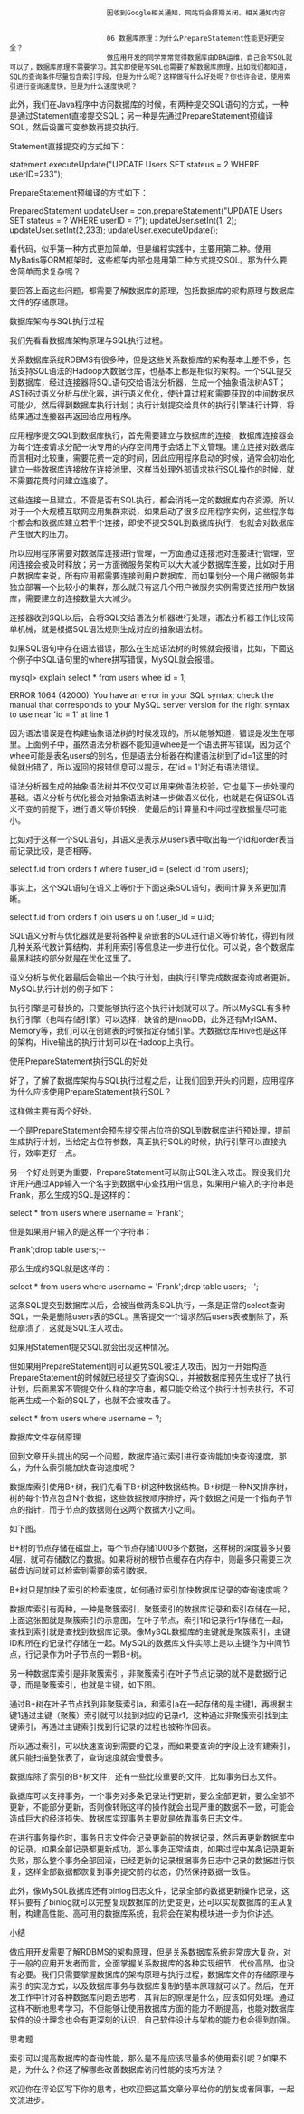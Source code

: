 
                            
                            因收到Google相关通知，网站将会择期关闭。相关通知内容
                            
                            
                            06 数据库原理：为什么PrepareStatement性能更好更安全？
                            做应用开发的同学常常觉得数据库由DBA运维，自己会写SQL就可以了，数据库原理不需要学习。其实即使是写SQL也需要了解数据库原理，比如我们都知道，SQL的查询条件尽量包含索引字段，但是为什么呢？这样做有什么好处呢？你也许会说，使用索引进行查询速度快，但是为什么速度快呢？

此外，我们在Java程序中访问数据库的时候，有两种提交SQL语句的方式，一种是通过Statement直接提交SQL；另一种是先通过PrepareStatement预编译SQL，然后设置可变参数再提交执行。

Statement直接提交的方式如下：

statement.executeUpdate("UPDATE Users SET stateus = 2 WHERE userID=233");


PrepareStatement预编译的方式如下：

PreparedStatement updateUser = con.prepareStatement("UPDATE Users SET stateus = ? WHERE userID = ?"); 
updateUser.setInt(1, 2); 
updateUser.setInt(2,233); 
updateUser.executeUpdate();


看代码，似乎第一种方式更加简单，但是编程实践中，主要用第二种。使用MyBatis等ORM框架时，这些框架内部也是用第二种方式提交SQL。那为什么要舍简单而求复杂呢？

要回答上面这些问题，都需要了解数据库的原理，包括数据库的架构原理与数据库文件的存储原理。

数据库架构与SQL执行过程

我们先看看数据库架构原理与SQL执行过程。

关系数据库系统RDBMS有很多种，但是这些关系数据库的架构基本上差不多，包括支持SQL语法的Hadoop大数据仓库，也基本上都是相似的架构。一个SQL提交到数据库，经过连接器将SQL语句交给语法分析器，生成一个抽象语法树AST；AST经过语义分析与优化器，进行语义优化，使计算过程和需要获取的中间数据尽可能少，然后得到数据库执行计划；执行计划提交给具体的执行引擎进行计算，将结果通过连接器再返回给应用程序。


应用程序提交SQL到数据库执行，首先需要建立与数据库的连接，数据库连接器会为每个连接请求分配一块专用的内存空间用于会话上下文管理。建立连接对数据库而言相对比较重，需要花费一定的时间，因此应用程序启动的时候，通常会初始化建立一些数据库连接放在连接池里，这样当处理外部请求执行SQL操作的时候，就不需要花费时间建立连接了。

这些连接一旦建立，不管是否有SQL执行，都会消耗一定的数据库内存资源，所以对于一个大规模互联网应用集群来说，如果启动了很多应用程序实例，这些程序每个都会和数据库建立若干个连接，即使不提交SQL到数据库执行，也就会对数据库产生很大的压力。

所以应用程序需要对数据库连接进行管理，一方面通过连接池对连接进行管理，空闲连接会被及时释放；另一方面微服务架构可以大大减少数据库连接，比如对于用户数据库来说，所有应用都需要连接到用户数据库，而如果划分一个用户微服务并独立部署一个比较小的集群，那么就只有这几个用户微服务实例需要连接用户数据库，需要建立的连接数量大大减少。

连接器收到SQL以后，会将SQL交给语法分析器进行处理，语法分析器工作比较简单机械，就是根据SQL语法规则生成对应的抽象语法树。

如果SQL语句中存在语法错误，那么在生成语法树的时候就会报错，比如，下面这个例子中SQL语句里的where拼写错误，MySQL就会报错。

mysql> explain select * from users whee id = 1;

ERROR 1064 (42000): You have an error in your SQL syntax; check the manual that corresponds to your MySQL server version for the right syntax to use near 'id = 1' at line 1


因为语法错误是在构建抽象语法树的时候发现的，所以能够知道，错误是发生在哪里。上面例子中，虽然语法分析器不能知道whee是一个语法拼写错误，因为这个whee可能是表名users的别名，但是语法分析器在构建语法树到了id=1这里的时候就出错了，所以返回的报错信息可以提示，在'id = 1'附近有语法错误。

语法分析器生成的抽象语法树并不仅仅可以用来做语法校验，它也是下一步处理的基础。语义分析与优化器会对抽象语法树进一步做语义优化，也就是在保证SQL语义不变的前提下，进行语义等价转换，使最后的计算量和中间过程数据量尽可能小。

比如对于这样一个SQL语句，其语义是表示从users表中取出每一个id和order表当前记录比较，是否相等。

select f.id from orders f where f.user_id = (select id from users);


事实上，这个SQL语句在语义上等价于下面这条SQL语句，表间计算关系更加清晰。

select f.id from orders f join users u on f.user_id = u.id;


SQL语义分析与优化器就是要将各种复杂嵌套的SQL进行语义等价转化，得到有限几种关系代数计算结构，并利用索引等信息进一步进行优化。可以说，各个数据库最黑科技的部分就是在优化这里了。

语义分析与优化器最后会输出一个执行计划，由执行引擎完成数据查询或者更新。MySQL执行计划的例子如下：


执行引擎是可替换的，只要能够执行这个执行计划就可以了。所以MySQL有多种执行引擎（也叫存储引擎）可以选择，缺省的是InnoDB，此外还有MyISAM、Memory等，我们可以在创建表的时候指定存储引擎。大数据仓库Hive也是这样的架构，Hive输出的执行计划可以在Hadoop上执行。

使用PrepareStatement执行SQL的好处

好了，了解了数据库架构与SQL执行过程之后，让我们回到开头的问题，应用程序为什么应该使用PrepareStatement执行SQL？

这样做主要有两个好处。

一个是PrepareStatement会预先提交带占位符的SQL到数据库进行预处理，提前生成执行计划，当给定占位符参数，真正执行SQL的时候，执行引擎可以直接执行，效率更好一点。

另一个好处则更为重要，PrepareStatement可以防止SQL注入攻击。假设我们允许用户通过App输入一个名字到数据中心查找用户信息，如果用户输入的字符串是Frank，那么生成的SQL是这样的：

select * from users where username = 'Frank';


但是如果用户输入的是这样一个字符串：

Frank';drop table users;--


那么生成的SQL就是这样的：

select * from users where username = 'Frank';drop table users;--';


这条SQL提交到数据库以后，会被当做两条SQL执行，一条是正常的select查询SQL，一条是删除users表的SQL。黑客提交一个请求然后users表被删除了，系统崩溃了，这就是SQL注入攻击。

如果用Statement提交SQL就会出现这种情况。

但如果用PrepareStatement则可以避免SQL被注入攻击。因为一开始构造PrepareStatement的时候就已经提交了查询SQL，并被数据库预先生成好了执行计划，后面黑客不管提交什么样的字符串，都只能交给这个执行计划去执行，不可能再生成一个新的SQL了，也就不会被攻击了。

select * from users where username = ?;


数据库文件存储原理

回到文章开头提出的另一个问题，数据库通过索引进行查询能加快查询速度，那么，为什么索引能加快查询速度呢？

数据库索引使用B+树，我们先看下B+树这种数据结构。B+树是一种N叉排序树，树的每个节点包含N个数据，这些数据按顺序排好，两个数据之间是一个指向子节点的指针，而子节点的数据则在这两个数据大小之间。

如下图。


B+树的节点存储在磁盘上，每个节点存储1000多个数据，这样树的深度最多只要4层，就可存储数亿的数据。如果将树的根节点缓存在内存中，则最多只需要三次磁盘访问就可以检索到需要的索引数据。

B+树只是加快了索引的检索速度，如何通过索引加快数据库记录的查询速度呢？

数据库索引有两种，一种是聚簇索引，聚簇索引的数据库记录和索引存储在一起，上面这张图就是聚簇索引的示意图，在叶子节点，索引1和记录行r1存储在一起，查找到索引就是查找到数据库记录。像MySQL数据库的主键就是聚簇索引，主键ID和所在的记录行存储在一起。MySQL的数据库文件实际上是以主键作为中间节点，行记录作为叶子节点的一颗B+树。

另一种数据库索引是非聚簇索引，非聚簇索引在叶子节点记录的就不是数据行记录，而是聚簇索引，也就是主键，如下图。


通过B+树在叶子节点找到非聚簇索引a，和索引a在一起存储的是主键1，再根据主键1通过主键（聚簇）索引就可以找到对应的记录r1，这种通过非聚簇索引找到主键索引，再通过主键索引找到行记录的过程也被称作回表。

所以通过索引，可以快速查询到需要的记录，而如果要查询的字段上没有建索引，就只能扫描整张表了，查询速度就会慢很多。

数据库除了索引的B+树文件，还有一些比较重要的文件，比如事务日志文件。

数据库可以支持事务，一个事务对多条记录进行更新，要么全部更新，要么全部不更新，不能部分更新，否则像转账这样的操作就会出现严重的数据不一致，可能会造成巨大的经济损失。数据库实现事务主要就是依靠事务日志文件。

在进行事务操作时，事务日志文件会记录更新前的数据记录，然后再更新数据库中的记录，如果全部记录都更新成功，那么事务正常结束，如果过程中某条记录更新失败，那么整个事务全部回滚，已经更新的记录根据事务日志中记录的数据进行恢复，这样全部数据都恢复到事务提交前的状态，仍然保持数据一致性。

此外，像MySQL数据库还有binlog日志文件，记录全部的数据更新操作记录，这样只要有了binlog就可以完整复现数据库的历史变更，还可以实现数据库的主从复制，构建高性能、高可用的数据库系统，我将会在架构模块进一步为你讲述。

小结

做应用开发需要了解RDBMS的架构原理，但是关系数据库系统非常庞大复杂，对于一般的应用开发者而言，全面掌握关系数据库的各种实现细节，代价高昂，也没有必要。我们只需要掌握数据库的架构原理与执行过程，数据库文件的存储原理与索引的实现方式，以及数据库事务与数据库复制的基本原理就可以了。然后，在开发工作中针对各种数据库问题去思考，其背后的原理是什么，应该如何处理。通过这样不断地思考学习，不但能够让使用数据库方面的能力不断提高，也能对数据库软件的设计理念也会有更深刻的认识，自己软件设计与架构的能力也会得到加强。

思考题

索引可以提高数据库的查询性能，那么是不是应该尽量多的使用索引呢？如果不是，为什么？你还了解哪些改善数据库访问性能的技巧方法？

欢迎你在评论区写下你的思考，也欢迎把这篇文章分享给你的朋友或者同事，一起交流进步。

                        
                        
                            